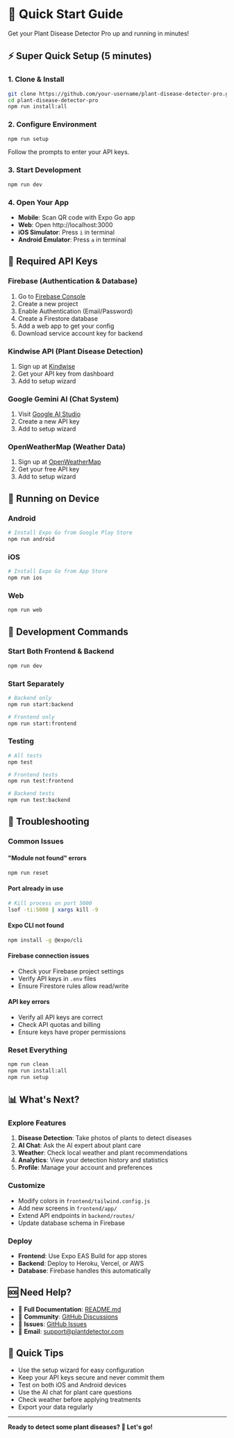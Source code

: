 # 🚀 Quick Start Guide

Get your Plant Disease Detector Pro up and running in minutes!

## ⚡ Super Quick Setup (5 minutes)

### 1. Clone & Install
```bash
git clone https://github.com/your-username/plant-disease-detector-pro.git
cd plant-disease-detector-pro
npm run install:all
```

### 2. Configure Environment
```bash
npm run setup
```
Follow the prompts to enter your API keys.

### 3. Start Development
```bash
npm run dev
```

### 4. Open Your App
- **Mobile**: Scan QR code with Expo Go app
- **Web**: Open http://localhost:3000
- **iOS Simulator**: Press `i` in terminal
- **Android Emulator**: Press `a` in terminal

## 🔑 Required API Keys

### Firebase (Authentication & Database)
1. Go to [Firebase Console](https://console.firebase.google.com/)
2. Create a new project
3. Enable Authentication (Email/Password)
4. Create a Firestore database
5. Add a web app to get your config
6. Download service account key for backend

### Kindwise API (Plant Disease Detection)
1. Sign up at [Kindwise](https://kindwise.com/)
2. Get your API key from dashboard
3. Add to setup wizard

### Google Gemini AI (Chat System)
1. Visit [Google AI Studio](https://makersuite.google.com/app/apikey)
2. Create a new API key
3. Add to setup wizard

### OpenWeatherMap (Weather Data)
1. Sign up at [OpenWeatherMap](https://openweathermap.org/api)
2. Get your free API key
3. Add to setup wizard

## 📱 Running on Device

### Android
```bash
# Install Expo Go from Google Play Store
npm run android
```

### iOS
```bash
# Install Expo Go from App Store
npm run ios
```

### Web
```bash
npm run web
```

## 🔧 Development Commands

### Start Both Frontend & Backend
```bash
npm run dev
```

### Start Separately
```bash
# Backend only
npm run start:backend

# Frontend only  
npm run start:frontend
```

### Testing
```bash
# All tests
npm test

# Frontend tests
npm run test:frontend

# Backend tests
npm run test:backend
```

## 🐛 Troubleshooting

### Common Issues

#### "Module not found" errors
```bash
npm run reset
```

#### Port already in use
```bash
# Kill process on port 5000
lsof -ti:5000 | xargs kill -9
```

#### Expo CLI not found
```bash
npm install -g @expo/cli
```

#### Firebase connection issues
- Check your Firebase project settings
- Verify API keys in `.env` files
- Ensure Firestore rules allow read/write

#### API key errors
- Verify all API keys are correct
- Check API quotas and billing
- Ensure keys have proper permissions

### Reset Everything
```bash
npm run clean
npm run install:all
npm run setup
```

## 📊 What's Next?

### Explore Features
1. **Disease Detection**: Take photos of plants to detect diseases
2. **AI Chat**: Ask the AI expert about plant care
3. **Weather**: Check local weather and plant recommendations
4. **Analytics**: View your detection history and statistics
5. **Profile**: Manage your account and preferences

### Customize
- Modify colors in `frontend/tailwind.config.js`
- Add new screens in `frontend/app/`
- Extend API endpoints in `backend/routes/`
- Update database schema in Firebase

### Deploy
- **Frontend**: Use Expo EAS Build for app stores
- **Backend**: Deploy to Heroku, Vercel, or AWS
- **Database**: Firebase handles this automatically

## 🆘 Need Help?

- 📖 **Full Documentation**: [README.md](README.md)
- 💬 **Community**: [GitHub Discussions](https://github.com/your-username/plant-disease-detector-pro/discussions)
- 🐛 **Issues**: [GitHub Issues](https://github.com/your-username/plant-disease-detector-pro/issues)
- 📧 **Email**: support@plantdetector.com

## 🎯 Quick Tips

- Use the setup wizard for easy configuration
- Keep your API keys secure and never commit them
- Test on both iOS and Android devices
- Use the AI chat for plant care questions
- Check weather before applying treatments
- Export your data regularly

---

**Ready to detect some plant diseases? 🌱 Let's go!**